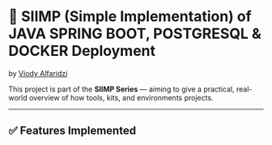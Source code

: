 # 📘 SIIMP (Simple Implementation) of JAVA SPRING BOOT, POSTGRESQL & DOCKER Deployment
by [Viody Alfaridzi](https://github.com/viodyalfaridzi)

This project is part of the **SIIMP Series** — aiming to give a practical, real-world overview of how tools, kits, and environments projects.

---

## ✅ Features Implemented
